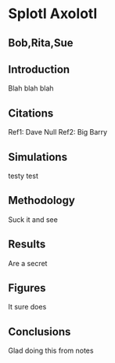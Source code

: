 # Splotl Axolotl
## Bob,Rita,Sue
## Introduction

Blah blah blah

## Citations
Ref1: Dave Null
Ref2: Big Barry

## Simulations

testy test

## Methodology

Suck it and see

## Results

Are a secret

## Figures

It sure does

## Conclusions

Glad doing this from notes
